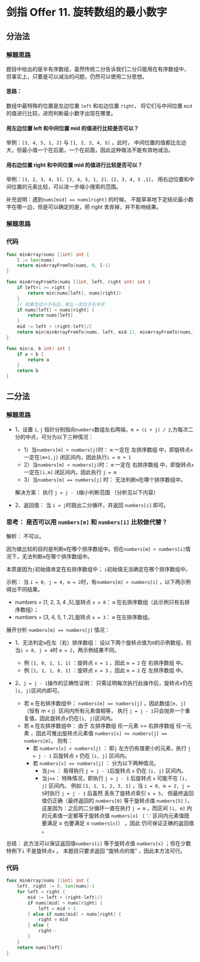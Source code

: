 # 剑指 Offer 11. 旋转数组的最小数字
## 分治法
### 解题思路
题目中给出的是半有序数组，虽然传统二分告诉我们二分只能用在有序数组中，
但事实上，只要是可以减治的问题，仍然可以使用二分思想。

#### 思路：
数组中最特殊的位置是左边位置 ``left`` 和右边位置 ``right``，
将它们与中间位置 ``mid`` 的值进行比较，进而判断最小数字出现在哪里。

#### 用左边位置 left 和中间位置 mid 的值进行比较是否可以？
举例：```[3, 4, 5, 1, 2]``` 与 ```[1, 2, 3, 4, 5]``` ，此时，
中间位置的值都比左边大，但最小值一个在后面，一个在前面，因此这种做法不能有效地减治。

#### 用右边位置 right 和中间位置 mid 的值进行比较是否可以？
举例：```[1, 2, 3, 4, 5]、[3, 4, 5, 1, 2]、[2, 3, 4, 5 ,1]```，
用右边位置和中间位置的元素比较，可以进一步缩小搜索的范围。

补充说明：遇到``nums[mid] == nums[right]`` 的时候，
不能草率地下定结论最小数字在哪一边，但是可以确定的是，把 right 舍弃掉，并不影响结果。

### 解题思路
### 代码
```go
func minArray(nums []int) int {
	l := len(nums)
	return minArrayFromTo(nums, 0, l-1)
}

func minArrayFromTo(nums []int, left, right int) int {
	if left+1 >= right {
		return min(nums[left], nums[right])
	}
	// 如果左边小于右边，那么一定位于右半区
	if nums[left] < nums[right] {
		return nums[left]
	}
	mid := left + (right-left)/2
	return min(minArrayFromTo(nums, left, mid-1), minArrayFromTo(nums, mid, right))
}

func min(a, b int) int {
	if a < b {
		return a
	}
	return b
}
```
## 二分法
### 解题思路
* 1、设置 ``i``, ``j`` 指针分别指向``numbers``数组左右两端，``m = (i + j) / 2``,为每次二分的中点，可分为以下三种情况：
    * 1）当``numbers[m] > numbers[j]``时： ``m`` 一定在 左排序数组 中，即旋转点``x``一定在``[m+1,j]`` 闭区间内，因此执行``i = m + 1``
    * 2）当``numbers[m] < numbers[j]``时： ``m`` 一定在 右排序数组 中，即旋转点``x`` 一定在``[i,m]`` 闭区间内，因此执行 ``j = m``
    * 3）当``numbers[m] == numbers[j]`` 时： 无法判断``m``在哪个排序数组中。
    
    解决方案： 执行 ``j = j - 1``缩小判断范围 （分析见以下内容）
* 2、返回值： 当 ``i = j``时跳出二分循环，并返回 ``numbers[i]`` 即可。

### 思考： 是否可以用 ``numbers[m]`` 和 ``numbers[i]`` 比较做代替？
解析： 不可以。

因为做比较的目的是判断``m``在哪个排序数组中。但在``numbers[m] > numbers[i]``情况下，无法判断``m``在哪个排序数组中。

本质是因为``j``初始值肯定在右排序数组中； ``i``初始值无法确定在哪个排序数组中。

示例： 当 ``i = 0, j = 4, m = 2``时，有``numbers[m] > numbers[i]`` ，以下两示例得出不同结果。
* numbers = [1, 2, 3, 4 ,5],旋转点 ``x = 0``： ``m`` 在右排序数组（此示例只有右排序数组）；
* numbers = [3, 4, 5, 1 ,2],旋转点 ``x = 3``： ``m`` 在左排序数组。

展开分析 ``numbers[m] == numbers[j]`` 情况：
* 1、无法判定``m``在左（右）排序数组： 设以下两个旋转点值为``0``的示例数组，则当``i = 0, j = 4``时 ``m = 2``，两示例结果不同。
    * 例 ``[1, 0, 1, 1, 1]`` ：旋转点 ``x = 1`` ，因此 ``m = 2`` 在 右排序数组 中。
    * 例 ``[1, 1, 1, 0, 1]`` ：旋转点 ``x = 3`` ，因此 ``m = 2`` 在 左排序数组 中。

* 2、``j = j - 1``操作的正确性证明： 只需证明每次执行此操作后，旋转点``x``仍在 ``[i, j]``区间内即可。
    * 若 ``m`` 在右排序数组中： ``numbers[m] == numbers[j]`` ，因此数组``[m, j]``（恒有 m < j）区间内所有元素值相等，
    执行 ``j = j - 1``只会抛弃一个重复值，因此旋转点``x``仍在``[i, j]``区间内。
    * 若 ``m`` 在左排序数组中： 由于 左排序数组 任一元素 >= 右排序数组 任一元素 ，因此可推出旋转点元素值 ``numbers[x] <= numbers[j] == numbers[m]``，
    则有：
        * 若 ``numbers[x] < numbers[j]`` ： 即``j`` 左方仍有值更小的元素，执行 ``j = j - 1`` 后旋转点 ``x`` 仍在 ``[i, j]`` 区间内。
        * 若 ``numbers[x] == numbers[j]`` ： 分为以下两种情况。
            * 当``j>x`` ： 易得执行 ``j = j - 1``后旋转点 ``x`` 仍在 ``[i, j]`` 区间内。
            * 当``j=x``： 特殊情况，即执行 ``j = j - 1`` 后旋转点 ``x`` 可能不在 ``[i, j]`` 区间内。
            例如 ``[1, 1, 1, 2, 3, 1]`` ，当 ``i = 0, m = 2, j = 5``时执行 ``j = j - 1`` 后虽然 丢失了旋转点索引 ``x = 5``，
            但最终返回值仍正确（最终返回的 ``numbers[0]`` 等于旋转点值 ``numbers[5]`` ），
            这是因为：之后的二分循环一直在执行 ``j = m`` ，而区间 ``[i, m]`` 内的元素值一定都等于旋转点值 ``numbers[x]``
             （ ∵ 区间内元素值既要满足 ≥ 也要满足 ≤ ``numbers[x]``） ，因此 仍可保证正确的返回值 。
            

总结： 此方法可以保证返回值``numbers[i]`` 等于旋转点值 ``numbers[x]`` ；但在少数特例下``i`` 不是旋转点``x`` 。
本题目只要求返回 “旋转点的值” ，因此本方法可行。



### 代码
```go
func minArray(nums []int) int {
	left, right := 0, len(nums)-1
	for left < right {
		mid := left + (right-left)/2
		if nums[mid] > nums[right] {
			left = mid + 1
		} else if nums[mid] < nums[right] {
			right = mid
		} else {
			right--
		}
	}
	return nums[left]
}
```
